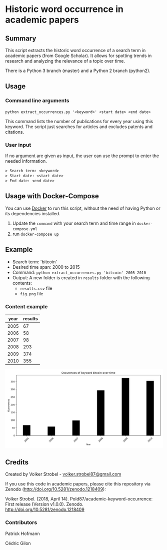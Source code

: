 # Historic word occurrence in academic papers

## Summary

This script extracts the historic word occurrence of a search term in
academic papers (from Google Scholar). It allows for spotting trends
in research and analyzing the relevance of a topic over time.

There is a Python 3 branch (master) and a Python 2 branch (python2).

## Usage

### Command line arguments

`python extract_occurrences.py '<keyword>' <start date> <end date>`

This command lists the number of publications for every year using
this keyword. The script just searches for articles and excludes
patents and citations.

### User input

If no argument are given as input, the user can use the prompt to enter the needed information.

```
> Search term: <keyword>
> Start date: <start date>
> End date: <end date>
```

## Usage with Docker-Compose

You can use [Docker](https://www.docker.com/) to run this script, without the need of having Python or its dependencies
installed.

1. Update the `command` with your search term and time range in `docker-compose.yml`
2. run `docker-compose up`

## Example

- Search term: 'bitcoin'
- Desired time span: 2000 to 2015
- Command: `python extract_occurrences.py 'bitcoin' 2005 2010`
- Output: A new folder is created in `results` folder with the following contents:
    - `results.csv` file
    - `fig.png` file

### Content example

| year | results |
|------|---------|
| 2005 |    67  |
| 2006 |    58  |
| 2007 |    98  |
| 2008 |    293 |
| 2009 |    374 |
| 2010 |    355 |

![bitcoin chart](./rsc/bitcoin_chart.png "bitcoin chart")

## Credits

Created by Volker Strobel - volker.strobel87@gmail.com

If you use this code in academic papers, please cite this repository via Zenodo (http://doi.org/10.5281/zenodo.1218409):

Volker Strobel. (2018, April 14). Pold87/academic-keyword-occurrence: First release (Version v1.0.0).
Zenodo. http://doi.org/10.5281/zenodo.1218409

### Contributors

Patrick Hofmann

Cédric Gilon


